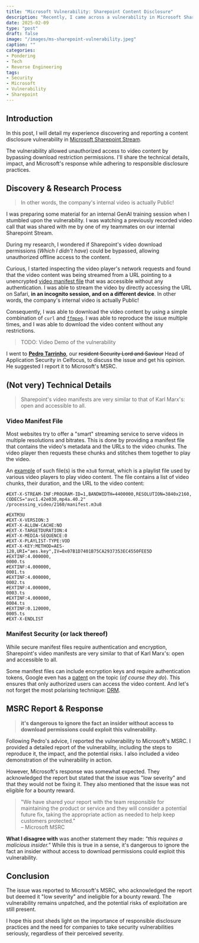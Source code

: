 ```yaml
---
title: "Microsoft Vulnerability: Sharepoint Content Disclosure"
description: "Recently, I came across a vulnerability in Microsoft Sharepoint that allowed bypassing video content download permissions. In this post, I will share the details of the vulnerability, the reproduction process and steps, and how Microsoft’s MSRC handled my report."
date: 2025-02-09
type: "post"
draft: false
image: "/images/ms-sharepoint-vulnerability.jpeg"
caption: ""
categories:
- Pondering
- Tech
- Reverse Engineering
tags:
- Security
- Microsoft
- Vulnerability
- Sharepoint
---
```


## Introduction
In this post, I will detail my experience discovering and reporting a content disclosure vulnerability in [Microsoft Sharepoint Stream](https://learn.microsoft.com/en-us/stream/streamnew/overview).

The vulnerability allowed unauthorized access to video content by bypassing download restriction permissions. I'll share the technical details, impact, and Microsoft's response while adhering to responsible disclosure practices.

## Discovery & Research Process
> In other words, the company's internal video is actually Public!

I was preparing some material for an internal GenAI training session when I stumbled upon the vulnerability. I was watching a previously recorded video call that was shared with me by one of my teammates on our internal Sharepoint Stream. 

During my research, I wondered if Sharepoint's video download permissions (_Which I didn't have_) could be bypassed, allowing unauthorized offline access to the content.

Curious, I started inspecting the video player's network requests and found that the video content was being streamed from a URL pointing to a unencrypted [video manifest file](https://api.video/what-is/video-manifest/) that was accessible without any authentication. I was able to stream the video by directly accessing the URL on Safari, __in an incognito session, and on a different device__. In other words, the company's internal video is actually Public!

Consequently, I was able to download the video content by using a simple combination of `curl` and [`ffmpeg`](https://www.ffmpeg.org/). I was able to reproduce the issue multiple times, and I was able to download the video content without any restrictions.

> TODO: Video Demo of the vulnerability

I went to [__Pedro Tarrinho__](https://www.linkedin.com/in/tarrinho/), our <s>resident Security Lord and Saviour</s> Head of Application Security in Celfocus, to discuss the issue and get his opinion. He suggested I report it to Microsoft's MSRC.

## (Not very) Technical Details
> Sharepoint's video manifests are very similar to that of Karl Marx's: open and accessible to all.

### Video Manifest File
Most websites try to offer a "smart" streaming service to serve videos in multiple resolutions and bitrates. This is done by providing a manifest file that contains the video's metadata and the URLs to the video chunks. The video player then requests these chunks and stitches them together to play the video.

An [example](https://api.video/what-is/video-manifest/) of such file(s) is the `m3u8` format, which is a playlist file used by various video players to play video content. The file contains a list of video chunks, their duration, and the URL to the video content:
```m3u8
#EXT-X-STREAM-INF:PROGRAM-ID=1,BANDWIDTH=4400000,RESOLUTION=3840x2160, CODECS="avc1.42e030,mp4a.40.2"
/processing_video/2160/manifest.m3u8
```

```m3u8
#EXTM3U
#EXT-X-VERSION:3
#EXT-X-ALLOW-CACHE:NO
#EXT-X-TARGETDURATION:4
#EXT-X-MEDIA-SEQUENCE:0
#EXT-X-PLAYLIST-TYPE:VOD
#EXT-X-KEY:METHOD=AES-128,URI="aes.key",IV=0x07B1D7401B75CA2937353EC4550FEE5D
#EXTINF:4.000000,
0000.ts
#EXTINF:4.000000,
0001.ts
#EXTINF:4.000000,
0002.ts
#EXTINF:4.000000,
0003.ts
#EXTINF:4.000000,
0004.ts
#EXTINF:0.120000,
0005.ts
#EXT-X-ENDLIST
```

### Manifest Security (or lack thereof)
While secure manifest files require authentication and encryption, Sharepoint's video manifests are very similar to that of Karl Marx's: open and accessible to all.

Some manifest files can include encryption keys and require authentication tokens, Google even has a [patent](https://patents.google.com/patent/US11039181B1/en) on the topic (_of course they do_). This ensures that only authorized users can access the video content. And let's not forget the most polarising technique: [DRM](https://en.wikipedia.org/wiki/Digital_rights_management).

## MSRC Report & Response

> __it's dangerous to ignore the fact an insider without access to download permissions could exploit this vulnerability.__

Following Pedro's advice, I reported the vulnerability to Microsoft's MSRC. I provided a detailed report of the vulnerability, including the steps to reproduce it, the impact, and the potential risks. I also included a video demonstration of the vulnerability in action.

However, Microsoft's response was somewhat expected. They acknowledged the report but stated that the issue was "low severity" and that they would not be fixing it. They also mentioned that the issue was not eligible for a bounty reward.

> "We have shared your report with the team responsible for maintaining the product or service and they will consider a potential future fix, taking the appropriate action as needed to help keep customers protected." \
> – Microsoft MSRC

__What I disagree with__ was another statement they made: _"this requires a malicious insider."_ While this is true in a sense, it's dangerous to ignore the fact an insider without access to download permissions could exploit this vulnerability.

## Conclusion
The issue was reported to Microsoft's MSRC, who acknowledged the report but deemed it "low severity" and ineligible for a bounty reward. The vulnerability remains unpatched, and the potential risks of exploitation are still present.

I hope this post sheds light on the importance of responsible disclosure practices and the need for companies to take security vulnerabilities seriously, regardless of their perceived severity.
